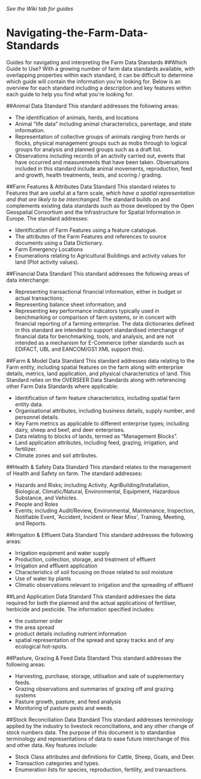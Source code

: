 _See the Wiki tab for guides_

# Navigating-the-Farm-Data-Standards
Guides for navigating and interpreting the Farm Data Standards
##Which Guide to Use?
With a growing number of farm data standards available, with overlapping properties within each standard, it can be difficult to determine which guide will contain the information you're looking for. Below is an overview for each standard including a description and key features within each guide to help you find what you're looking for.

##Animal Data Standard
This standard addresses the following areas:
* The identification of animals, herds, and locations
*	Animal “life data” including animal characteristics, parentage, and state information.
*	Representation of collective groups of animals ranging from herds or flocks, physical management groups such as mobs through to logical groups for analysis and planned groups such as a draft list.
*	Observations including records of an activity carried out, events that have occurred and measurements that have been taken. Obversations included in this standard include animal movements, reproduction, feed and growth, health treatments, tests, and scoring / grading.

##Farm Features & Attributes Data Standard
This standard relates to Features that are useful at a farm scale, *which have a spatial representation and that are likely to be interchanged*. The standard builds on and complements existing data standards such as those developed by the Open Geospatial Consortium and the Infrastructure for Spatial Information in Europe.
The standard addresses:
*	Identification of Farm Features using a feature catalogue.
*	The attributes of the Farm Features and references to source documents using a Data Dictionary.
*	Farm Emergency Locations
*	Enumerations relating to Agricultural Buildings and activity values for land (Plot activity values).

##Financial Data Standard
This standard addresses the following areas of data interchange:
*	Representing transactional financial information, either in budget or actual transactions;
*	Representing balance sheet information; and
*	Representing key performance indicators typically used in benchmarking or comparison of farm systems, or in concert with financial reporting of a farming enterprise.
The data dictionaries defined in this standard are intended to support standardised interchange of financial data for benchmarking, tools, and analysis, and are not intended as a mechanism for E-Commerce (other standards such as EDIFACT, UBL and EANCOM/GS1 XML support this).

##Farm & Model Data Standard
This standard addresses data relating to the Farm entity, including spatial features on the farm along with enterprise details, metrics, land application, and physical characteristics of land. This Standard relies on the OVERSEER Data Standards along with referencing other Farm Data Standards where applicable:
*	Identification of farm feature characteristics, including spatial farm entity data.
*	Organisational attributes, including business details, supply number, and personnel details. 
*	Key Farm metrics as applicable to different enterprise types; including dairy, sheep and beef, and deer enterprises.
*	Data relating to blocks of lands, termed as “Management Blocks”.
*	Land application attributes, including feed, grazing, irrigation, and fertilizer.
*	Climate zones and soil attributes.

##Health & Safety Data Standard
This standard relates to the management of Health and Safety on farm.
The standard addresses:
*	Hazards and Risks; including Activity, AgriBuilding/Installation, Biological, Climatic/Natural, Environmental, Equipment, Hazardous Substance, and Vehicles.
*	People and Roles 
*	Events; including Audit/Review, Environmental, Maintenance, Inspection, Notifiable Event, 'Accident, Incident or Near Miss', Training, Meeting, and Reports.

##Irrigation & Effluent Data Standard 
This standard addresses the following areas:
*	Irrigation equipment and water supply
*	Production, collection, storage, and treatment of effluent
*	Irrigation and effluent application
*	Characteristics of soil focusing on those related to soil moisture
*	Use of water by plants
*	Climatic observations relevant to irrigation and the spreading of effluent

##Land Application Data Standard
This standard addresses the data required for both the planned and the actual applications of fertiliser, herbicide and pesticide.
The information specified includes:
*	the customer order
*	the area spread
*	product details including nutrient information
*	spatial representation of the spread and spray tracks and of any ecological hot-spots. 

##Pasture, Grazing & Feed Data Standard
This standard addresses the following areas:
*	Harvesting, purchase, storage, utilisation and sale of supplementary feeds.
*	Grazing observations and summaries of grazing off and grazing systems
*	Pasture growth, pasture, and feed analysis
*	Monitoring of pasture pests and weeds.

##Stock Reconciliation Data Standard
This standard addresses terminology applied by the industry to livestock reconciliations, and any other change of stock numbers data.  The purpose of this document is to standardise terminology and representations of data to ease future interchange of this and other data. 
Key features include:
*	Stock Class attributes and definitions for Cattle, Sheep, Goats, and Deer.
*	Transaction categories and types.
*	Enumeration lists for species, reproduction, fertility, and transactions.


